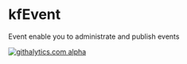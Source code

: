 kfEvent
=======

Event enable you to administrate and publish events


[![githalytics.com alpha](https://cruel-carlota.pagodabox.com/e5772139ffffb570c9e3ad54442cf36c "githalytics.com")](http://githalytics.com/phpManufaktur/kfEvent)